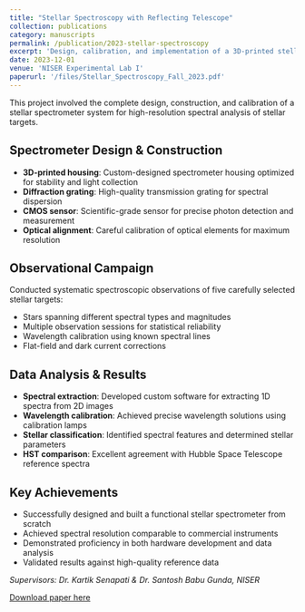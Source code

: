 ```yaml
---
title: "Stellar Spectroscopy with Reflecting Telescope"
collection: publications
category: manuscripts
permalink: /publication/2023-stellar-spectroscopy
excerpt: 'Design, calibration, and implementation of a 3D-printed stellar spectrometer for high-resolution stellar spectral analysis.'
date: 2023-12-01
venue: 'NISER Experimental Lab I'
paperurl: '/files/Stellar_Spectroscopy_Fall_2023.pdf'
---
```


This project involved the complete design, construction, and calibration of a stellar spectrometer system for high-resolution spectral analysis of stellar targets.

## Spectrometer Design & Construction

- **3D-printed housing**: Custom-designed spectrometer housing optimized for stability and light collection
- **Diffraction grating**: High-quality transmission grating for spectral dispersion
- **CMOS sensor**: Scientific-grade sensor for precise photon detection and measurement
- **Optical alignment**: Careful calibration of optical elements for maximum resolution

## Observational Campaign

Conducted systematic spectroscopic observations of five carefully selected stellar targets:
- Stars spanning different spectral types and magnitudes
- Multiple observation sessions for statistical reliability
- Wavelength calibration using known spectral lines
- Flat-field and dark current corrections

## Data Analysis & Results

- **Spectral extraction**: Developed custom software for extracting 1D spectra from 2D images
- **Wavelength calibration**: Achieved precise wavelength solutions using calibration lamps
- **Stellar classification**: Identified spectral features and determined stellar parameters
- **HST comparison**: Excellent agreement with Hubble Space Telescope reference spectra

## Key Achievements

- Successfully designed and built a functional stellar spectrometer from scratch
- Achieved spectral resolution comparable to commercial instruments
- Demonstrated proficiency in both hardware development and data analysis
- Validated results against high-quality reference data

*Supervisors: Dr. Kartik Senapati & Dr. Santosh Babu Gunda, NISER*

[Download paper here](/files/Stellar_Spectroscopy_Fall_2023.pdf)
